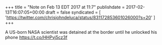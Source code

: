 +++
title = "Note on Feb 13 EDT 2017 at 11:7"
publishdate = 2017-02-13T16:07:05+00:00
draft = false
syndicated = [ 'https://twitter.com/chrisjohndeluca/status/831172853601026000?s=20' ]
+++

A US-born NASA scientist was detained at the border until he unlocked his phone https://t.co/HHPvj5cz3f
